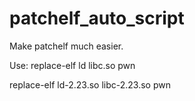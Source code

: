 # patchelf_auto_script
Make patchelf much easier.

Use:
replace-elf ld libc.so pwn

replace-elf ld-2.23.so libc-2.23.so pwn
